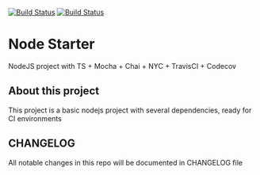 [![Build Status](https://travis-ci.org/DabitNG/node-starter.svg?branch=master)](https://travis-ci.org/DabitNG/node-starter)
[![Build Status](https://travis-ci.org/DabitNG/node-starter.svg?branch=develop)](https://travis-ci.org/DabitNG/node-starter)

# Node Starter
NodeJS project with TS + Mocha + Chai + NYC + TravisCI + Codecov

## About this project
This project is a basic nodejs project with several dependencies, ready for CI environments

## CHANGELOG
All notable changes in this repo will be documented in CHANGELOG file
